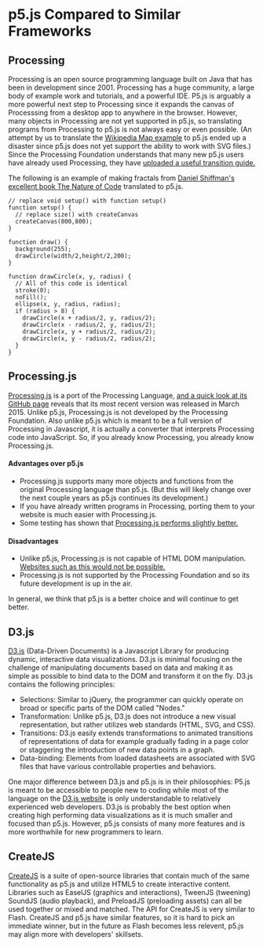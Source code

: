 # p5.js Compared to Similar Frameworks

## Processing

Processing is an open source programming language built on Java that has been in development since 2001. Processing has a huge community, a large body of example work and tutorials, and a powerful IDE. P5.js is arguably a more powerful next step to Processing since it expands the canvas of Processsing from a desktop app to anywhere in the browser. However, many objects in Processing are not yet supported in p5.js, so translating programs from Processing to p5.js is not always easy or even possible. (An attempt by us to translate the [Wikipedia Map example](https://en.wikipedia.org/wiki/Processing_(programming_language)) to p5.js ended up a disaster since p5.js does not yet support the ability to work with SVG files.) Since the Processing Foundation understands that many new p5.js users have already used Processing, they have [uploaded a useful transition guide.](https://github.com/processing/p5.js/wiki/Processing-transition)

The following is an example of making fractals from [Daniel Shiffman's excellent book The Nature of Code](http://natureofcode.com/book/chapter-8-fractals/) translated to p5.js.

```
// replace void setup() with function setup()
function setup() {
  // replace size() with createCanvas
  createCanvas(800,800); 
}
 
function draw() {
  background(255);
  drawCircle(width/2,height/2,200);
}
 
function drawCircle(x, y, radius) {
  // All of this code is identical
  stroke(0);
  noFill();
  ellipse(x, y, radius, radius);
  if (radius > 8) {
    drawCircle(x + radius/2, y, radius/2);
    drawCircle(x - radius/2, y, radius/2);
    drawCircle(x, y + radius/2, radius/2);
    drawCircle(x, y - radius/2, radius/2);
  }
}
```

## Processing.js

[Processing.js]((http://processingjs.org) ) is a port of the Processing Language, [and a quick look at its GitHub page](https://github.com/processing-js/processing-js/) reveals that its most recent version was released in March 2015. Unlike p5.js, Processing.js is not developed by the Processing Foundation. Also unlike p5.js which is meant to be a full version of Processing in Javascript, it is actually a converter that interprets Processing code into JavaScript. So, if you already know Processing, you already know Processing.js.

#### Advantages over p5.js

* Processing.js supports many more objects and functions from the original Processing language than p5.js. (But this will likely change over the next couple years as p5.js continues its development.)
* If you have already written programs in Processing, porting them to your website is much easier with Processing.js.
* Some testing has shown that [Processing.js performs slightly better.](http://www.sitepoint.com/processing-js-vs-p5-js-whats-difference/)

#### Disadvantages

* Unlike p5.js, Processing.js is not capable of HTML DOM manipulation. [Websites such as this would not be possible.](http://p5play.molleindustria.org)
* Processing.js is not supported by the Processing Foundation and so its future development is up in the air.

In general, we think that p5.js is a better choice and will continue to get better.

## D3.js

[D3.js](http://d3js.org) (Data-Driven Documents) is a Javascript Library for producing dynamic, interactive data visualizations. D3.js is minimal focusing on the challenge of manipulating documents based on data and making it as simple as possible to bind data to the DOM and transform it on the fly. D3.js contains the following principles:
* Selections: Similar to jQuery, the programmer can quickly operate on broad or specific parts of the DOM called "Nodes."
* Transformation: Unlike p5.js, D3.js does not introduce a new visual representation, but rather utilizes web standards (HTML, SVG, and CSS).
* Transitions: D3.js easily extends transformations to animated transitions of representations of data for example gradually fading in a page color or staggering the introduction of new data points in a graph.
* Data-binding: Elements from loaded datasheets are associated with SVG files that have various controllable properties and behaviors.

One major difference between D3.js and p5.js is in their philosophies: P5.js is meant to be accessible to people new to coding while most of the language on the [D3.js website](http://d3js.org) is only understandable to relatively experienced web developers. D3.js is probably the best option when creating high performing data visualizations as it is much smaller and focused than p5.js. However, p5.js consists of many more features and is more worthwhile for new programmers to learn.

## CreateJS

[CreateJS](http://www.createjs.com) is a suite of open-source libraries that contain much of the same functionality as p5.js  and utilize HTML5 to create interactive content. Libraries such as EaselJS (graphics and interactions), TweenJS (tweening) SoundJS (audio playback), and PreloadJS (preloading assets) can all be used together or mixed and matched. The API for CreateJS is very similar to Flash. CreateJS and p5.js have similar features, so it is hard to pick an immediate winner, but in the future as Flash becomes less relevent, p5.js may align more with developers' skillsets. 

